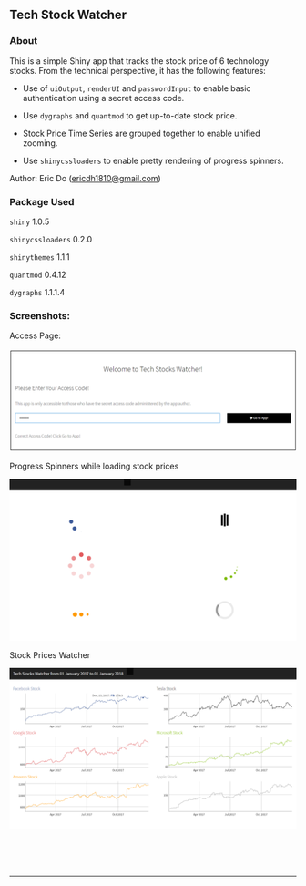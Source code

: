 ## Tech Stock Watcher   

### About

This is a simple Shiny app that tracks the stock price of 6 technology stocks. From the technical perspective, it has the following features:

- Use of `uiOutput`, `renderUI` and `passwordInput` to enable basic authentication using a secret access code.

- Use `dygraphs` and `quantmod` to get up-to-date stock price.

- Stock Price Time Series are grouped together to enable unified zooming.

- Use `shinycssloaders` to enable pretty rendering of progress spinners.

Author: Eric Do (ericdh1810@gmail.com)

### Package Used

`shiny` 1.0.5

`shinycssloaders` 0.2.0

`shinythemes` 1.1.1 

`quantmod` 0.4.12

`dygraphs` 1.1.1.4

### Screenshots: 

Access Page: 

<img src = figure/access_page.png>

Progress Spinners while loading stock prices

<img src = figure/progress_spinners.png>

Stock Prices Watcher

<img src = figure/stock_prices.png>

<br><br><br>

-----